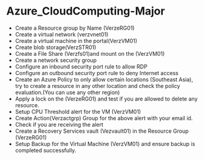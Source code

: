 # Azure_CloudComputing-Major
- Create a Resource group by Name (VerzeRG01)
- Create a virtual network (verzvnet01)
- Create a virtual machine in the portal(VerzVM01)
- Create blob storage(VerzSTR01)
- Create a File Share (Verzfs01)and mount on the (VerzVM01)
- Create a network security group
- Configure an inbound security port rule to allow RDP
- Configure an outbound security port rule to deny Internet access
- Create an Azure Policy to only allow certain locations (Southeast Asia), try to create a resource in any other location and check the policy evaluation.(You can use any other region)
- Apply a lock on the (VerzeRG01) and test if you are allowed to delete any resource.
- Setup CPU Threshold alert for the VM (VerzVM01)
- Create Action(Verzactgrp) Group for the above alert with your email id.
- Check if you are receiving the alert
- Create a Recovery Services vault (Vezvault01) in the Resource Group (VerzeRG01)
- Setup Backup for the Virtual Machine (VerzVM01) and ensure backup is completed successfully.
